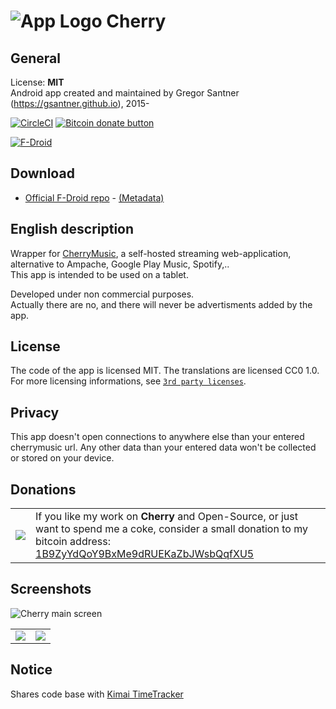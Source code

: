 ![App Logo](https://raw.githubusercontent.com/gsantner/cherrymusic-android/master/wawl/res/drawable-hdpi/ic_launcher.png "App Logo") Cherry
=======

## General
License: **MIT**  
Android app created and maintained by Gregor Santner (<https://gsantner.github.io>), 2015-  

[![CircleCI](https://circleci.com/gh/gsantner/cherrymusic-android.svg?style=shield)](https://circleci.com/gh/gsantner/cherrymusic-android)
<span class="badge-bitcoin"><a href="https://gsantner.github.io/#donate" title="Donate once-off to this project using Bitcoin"><img src="https://img.shields.io/badge/bitcoin-donate-yellow.svg" alt="Bitcoin donate button" /></a></span>

[![F-Droid](https://f-droid.org/wiki/images/0/06/F-Droid-button_get-it-on.png)](https://f-droid.org/repository/browse/?fdfilter=cherry&fdid=de.live.gdev.cherrymusic)


## Download

* [Official F-Droid repo](https://f-droid.org/repository/browse/?fdid=de.live.gdev.cherrymusic) - [(Metadata)](https://gitlab.com/fdroid/fdroiddata/blob/master/metadata/de.live.gdev.cherrymusic.txt)

## English description
Wrapper for [CherryMusic](http://www.fomori.org/cherrymusic/),
a self-hosted streaming web-application, alternative to Ampache, Google Play Music, Spotify,..  
This app is intended to be used on a tablet.

Developed under non commercial purposes.  
Actually there are no, and there will never be advertisments added by the app. 

## License
The code of the app is licensed MIT. The translations are licensed CC0 1.0.  
For more licensing informations, see [`3rd party licenses`](/app/src/main/res/raw/licenses_3rd_party.md).  

## Privacy
This app doesn't open connections to anywhere else than your entered cherrymusic url.
Any other data than your entered data won't be collected or stored on your device.

## Donations
<table>
 <tr>
	<td><a href="bitcoin:1B9ZyYdQoY9BxMe9dRUEKaZbJWsbQqfXU5?amount=0.001&label=Thanks">
    <img src="https://gsantner.github.io/assets/img/personal/bitcoin/bitcoin_gsantner.png"/></a></td>
<td>If you like my work on <b>Cherry</b> and Open-Source, or just want to spend me a coke, consider a small donation to my bitcoin address:
 <a href="https://gsantner.github.io/#donate">1B9ZyYdQoY9BxMe9dRUEKaZbJWsbQqfXU5</a></td>
 </tr>
</table>

## Screenshots

![Cherry main screen](https://cloud.githubusercontent.com/assets/6735650/26566129/0fac15d8-44f1-11e7-9f07-eb20800bfb2b.png "Main screen")

<table>
  <tr>
    <td> <img  src="https://cloud.githubusercontent.com/assets/6735650/26566131/0fb06c14-44f1-11e7-80b9-a3ec6ef62449.png"/> </td>
    <td> <img src="https://cloud.githubusercontent.com/assets/6735650/26566132/0fb5dfa0-44f1-11e7-8ba4-689a9a1d4563.png"/> </td>
  </tr>
</table>

## Notice  
Shares code base with [Kimai TimeTracker](https://github.com/gsantner/kimai-android)
